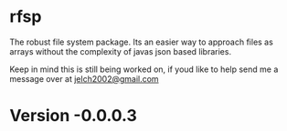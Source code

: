 # rfsp
The robust file system package. Its an easier way to approach files as arrays without the complexity of javas json based libraries.

Keep in mind this is still being worked on, if youd like to help send me a message over at jelch2002@gmail.com

# Version -0.0.0.3
